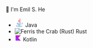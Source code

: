 👋 I'm Emil S. He
- <img src="https://raw.githubusercontent.com/devicons/devicon/master/icons/java/java-original.svg" alt="Java" width="24" height="24" /> Java  
- <img src="https://rustacean.net/assets/rustacean-orig-noshadow.png" alt="Ferris the Crab (Rust)" width="24" height="16" /> Rust
- <img src="https://raw.githubusercontent.com/devicons/devicon/master/icons/kotlin/kotlin-original.svg" alt="Kotlin" width="18" height="18" /> Kotlin

<!---
Emil-Stampfly-He/Emil-Stampfly-He is a ✨ special ✨ repository because its `README.md` (this file) appears on your GitHub profile.
You can click the Preview link to take a look at your changes.
--->
